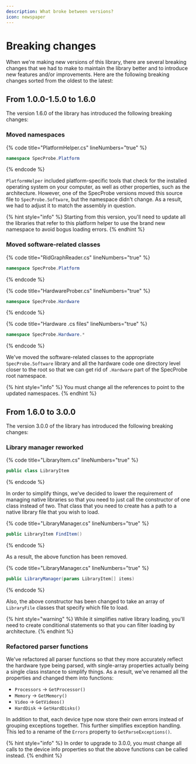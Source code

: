 ```yaml
---
description: What broke between versions?
icon: newspaper
---
```


# Breaking changes

When we're making new versions of this library, there are several breaking changes that we had to make to maintain the library better and to introduce new features and/or improvements. Here are the following breaking changes sorted from the oldest to the latest:

## From 1.0.0-1.5.0 to 1.6.0

The version 1.6.0 of the library has introduced the following breaking changes:

### Moved namespaces

{% code title="PlatformHelper.cs" lineNumbers="true" %}
```csharp
namespace SpecProbe.Platform
```
{% endcode %}

`PlatformHelper` included platform-specific tools that check for the installed operating system on your computer, as well as other properties, such as the architecture. However, one of the SpecProbe versions moved this source file to `SpecProbe.Software`, but the namespace didn't change. As a result, we had to adjust it to match the assembly in question.

{% hint style="info" %}
Starting from this version, you'll need to update all the libraries that refer to this platform helper to use the brand new namespace to avoid bogus loading errors.
{% endhint %}

### Moved software-related classes

{% code title="RidGraphReader.cs" lineNumbers="true" %}
```csharp
namespace SpecProbe.Platform
```
{% endcode %}

{% code title="HardwareProber.cs" lineNumbers="true" %}
```csharp
namespace SpecProbe.Hardware
```
{% endcode %}

{% code title="Hardware .cs files" lineNumbers="true" %}
```csharp
namespace SpecProbe.Hardware.*
```
{% endcode %}

We've moved the software-related classes to the appropriate `SpecProbe.Software` library and all the hardware code one directory level closer to the root so that we can get rid of `.Hardware` part of the SpecProbe root namespace.

{% hint style="info" %}
You must change all the references to point to the updated namespaces.
{% endhint %}

## From 1.6.0 to 3.0.0

The version 3.0.0 of the library has introduced the following breaking changes:

### Library manager reworked

{% code title="LibraryItem.cs" lineNumbers="true" %}
```csharp
public class LibraryItem
```
{% endcode %}

In order to simplify things, we've decided to lower the requirement of managing native libraries so that you need to just call the constructor of one class instead of two. That class that you need to create has a path to a native library file that you wish to load.

{% code title="LibraryManager.cs" lineNumbers="true" %}
```csharp
public LibraryItem FindItem()
```
{% endcode %}

As a result, the above function has been removed.

{% code title="LibraryManager.cs" lineNumbers="true" %}
```csharp
public LibraryManager(params LibraryItem[] items)
```
{% endcode %}

Also, the above constructor has been changed to take an array of `LibraryFile` classes that specify which file to load.

{% hint style="warning" %}
While it simplifies native library loading, you'll need to create conditional statements so that you can filter loading by architecture.
{% endhint %}

### Refactored parser functions

We've refactored all parser functions so that they more accurately reflect the hardware type being parsed, with single-array properties actually being a single class instance to simplify things. As a result, we've renamed all the properties and changed them into functions:

* `Processors` -> `GetProcessor()`
* `Memory` -> `GetMemory()`
* `Video` -> `GetVideos()`
* `HardDisk` -> `GetHardDisks()`

In addition to that, each device type now store their own errors instead of grouping exceptions together. This further simplifies exception handling. This led to a rename of the `Errors` property to `GetParseExceptions()`.

{% hint style="info" %}
In order to upgrade to 3.0.0, you must change all calls to the device info properties so that the above functions can be called instead.
{% endhint %}
